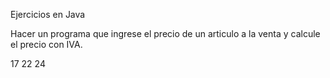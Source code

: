 Ejercicios en Java


Hacer un programa que ingrese el precio de un articulo a la venta y calcule el precio con IVA.


17
22
24
